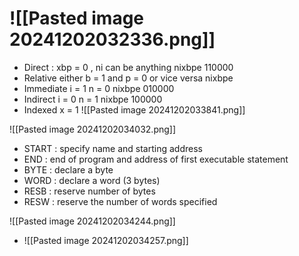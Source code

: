 # ![[Pasted image 20241202032336.png]]
- Direct : xbp = 0 , ni can be anything 
	  nixbpe 110000
- Relative
	  either b = 1 and p = 0 or vice versa
	  nixbpe 
- Immediate
	  i = 1 n = 0 
	  nixbpe 010000
- Indirect
	  i = 0 n = 1
	  nixbpe 100000
- Indexed
	  x = 1
![[Pasted image 20241202033841.png]]

![[Pasted image 20241202034032.png]]
- START : specify name and starting address
- END : end of program and address of first executable statement
- BYTE : declare a byte
- WORD : declare a word (3 bytes)
- RESB : reserve number of bytes
- RESW : reserve the number of words specified

![[Pasted image 20241202034244.png]]
- ![[Pasted image 20241202034257.png]]

